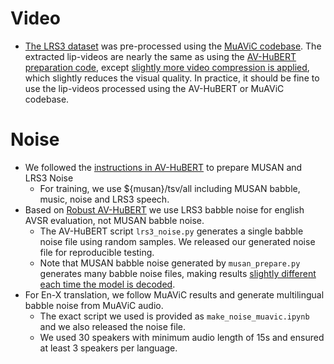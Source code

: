 # Video
- [The LRS3 dataset](https://mmai.io/datasets/lip_reading/) was pre-processed using the [MuAViC codebase](https://github.com/facebookresearch/muavic). The extracted lip-videos are nearly the same as using the [AV-HuBERT preparation code](https://github.com/facebookresearch/av_hubert/tree/main/avhubert/preparation#audio-noise-preparation-optional), except [slightly more video compression is applied](https://github.com/facebookresearch/muavic/issues/13), which slightly reduces the visual quality. In practice, it should be fine to use the lip-videos processed using the AV-HuBERT or MuAViC codebase.

# Noise
- We followed the [instructions in AV-HuBERT](https://github.com/facebookresearch/av_hubert/tree/main/avhubert/preparation#audio-noise-preparation-optional) to prepare MUSAN and LRS3 Noise 
    - For training, we use ${musan}/tsv/all including MUSAN babble, music, noise and LRS3 speech.
- Based on [Robust AV-HuBERT](https://arxiv.org/abs/2201.01763) we use LRS3 babble noise for english AVSR evaluation, not MUSAN babble noise.
    - The AV-HuBERT script `lrs3_noise.py` generates a single babble noise file using random samples. We released our generated noise file for reproducible testing.
    - Note that MUSAN babble noise generated by `musan_prepare.py` generates many babble noise files, making results [slightly different each time the model is decoded](https://github.com/facebookresearch/av_hubert/issues/78). 
- For En-X translation, we follow MuAViC results and generate multilingual babble noise from MuAViC audio.
    - The exact script we used is provided as `make_noise_muavic.ipynb` and we also released the noise file.
    - We used 30 speakers with minimum audio length of 15s and ensured at least 3 speakers per language.
